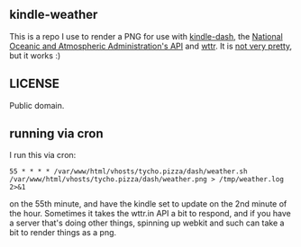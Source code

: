 ## kindle-weather

This is a repo I use to render a PNG for use with
[kindle-dash](https://github.com/pascalw/kindle-dash), the [National Oceanic
and Atmospheric Administration's
API](https://www.weather.gov/documentation/services-web-api) and
[wttr](https://wttr.in). It is [not very pretty](sample.png), but it works :)

## LICENSE

Public domain.

## running via cron

I run this via cron:

    55 * * * * /var/www/html/vhosts/tycho.pizza/dash/weather.sh /var/www/html/vhosts/tycho.pizza/dash/weather.png > /tmp/weather.log 2>&1

on the 55th minute, and have the kindle set to update on the
2nd minute of the hour. Sometimes it takes the wttr.in API a
bit to respond, and if you have a server that's doing other
things, spinning up webkit and such can take a bit to render
things as a png.
